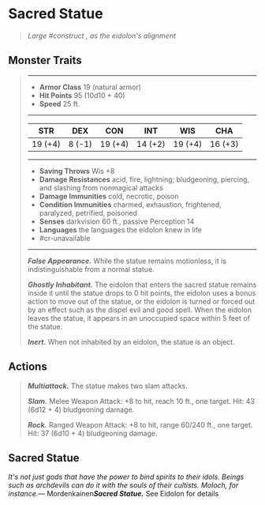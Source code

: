 # Sacred Statue
>*Large #construct , as the eidolon's alignment*
## Monster Traits
>___
>- **Armor Class** 19 (natural armor)
>- **Hit Points** 95 (10d10 + 40)
>- **Speed** 25 ft.
>___
>|STR|DEX|CON|INT|WIS|CHA|
>|:---:|:---:|:---:|:---:|:---:|:---:|
>|19 (+4)|8 (-1)|19 (+4)|14 (+2)|19 (+4)|16 (+3)|
>___
>- **Saving Throws** Wis +8
>- **Damage Resistances** acid, fire, lightning; bludgeoning, piercing, and slashing from nonmagical attacks
>- **Damage Immunities** cold, necrotic, poison
>- **Condition Immunities** charmed, exhaustion, frightened, paralyzed, petrified, poisoned
>- **Senses** darkvision 60 ft., passive Perception 14
>- **Languages** the languages the eidolon knew in life
>- #cr-unavailable
>___
>***False Appearance.*** While the statue remains motionless, it is indistinguishable from a normal statue.  
>
>***Ghostly Inhabitant.*** The eidolon that enters the sacred statue remains inside it until the statue drops to 0 hit points, the eidolon uses a bonus action to move out of the statue, or the eidolon is turned or forced out by an effect such as the dispel evil and good spell. When the eidolon leaves the statue, it appears in an unoccupied space within 5 feet of the statue.  
>
>***Inert.*** When not inhabited by an eidolon, the statue is an object.  
>
## Actions
>***Multiattack.*** The statue makes two slam attacks.  
>
>***Slam.*** Melee Weapon Attack: +8 to hit, reach 10 ft., one target. Hit: 43 (6d12 + 4) bludgeoning damage.  
>
>***Rock.*** Ranged Weapon Attack: +8 to hit, range 60/240 ft., one target. Hit: 37 (6d10 + 4) bludgeoning damage.
## Sacred Statue
*It's not just gods that have the power to bind spirits to their idols. Beings such as archdevils can do it with the souls of their cultists. Moloch, for instance.*— Mordenkainen***Sacred Statue.*** See Eidolon for details